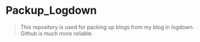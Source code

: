 # Packup_Logdown
> This repository is used for packing up blogs from my blog in logdown.
> Github is much more reliable.
